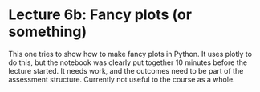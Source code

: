 # Lecture 6b: Fancy plots (or something)

This one tries to show how to make fancy plots in Python. It uses plotly to do this, but the notebook was clearly put together 10 minutes before the lecture started. It needs work, and the outcomes need to be part of the assessment structure. Currently not useful to the course as a whole.

```{tableofcontents}
```

